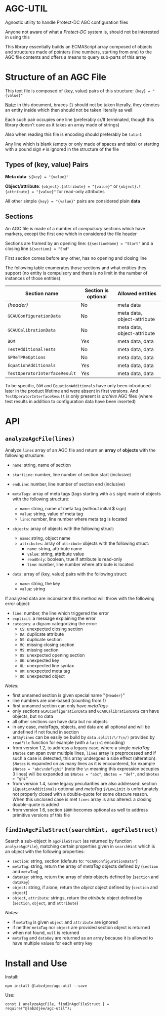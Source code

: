 # AGC-UTIL

Agnostic utility to handle Protect-DC AGC configuration files

Anyone not aware of what a _Protect-DC_ system is, should not be interested in using this

This library essentially builds an ECMAScript array composed of objects and structures made of pointers (line numbers, starting from *one*) to the AGC file contents and offers a means to query sub-parts of this array

# Structure of an AGC File

This text file is composed of (key, value) pairs of this structure: `{key} = "{value}"`

<u>Note</u>: in this document, braces `{}` should not be taken literally, they denotes an entity inside which then should not be taken literally as well

Each such pair occupies one line (preferably cr/lf terminated, though this library doesn't care as it takes an array made of strings)

Also when reading this file is encoding should preferably be `latin1`

Any line which is blank (empty or only made of spaces and tabs) or starting with a pound sign `#` is ignored in the structure of the file

## Types of (key, value) Pairs

**Meta data**: `${key} = "{value}"`

**Object/attribute**: `{object}.{attribute} = "{value}"` or `{object}.!{attribute} = "{value}"` for read-only attributes

All other simple `{key} = "{value}"` pairs are considered plain **data**

## Sections

An AGC file is made of a number of _compulsory_ sections which have markers, except the first one which in considered the file header

Sections are framed by an opening line: `${sectionName} = "Start"` and a closing line `${section} = "End"`

First section comes before any other, has no opening and closing line

The following table enumerates those sections and what entities they support (no entity is compulsory and there is no limit in the number of instances of those entities)

| Section name                  | Section is optional | Allowed entities            |
| ----------------------------- | ------------------- | :-------------------------- |
| _(header)_                    | No                  | meta data                   |
| `GCAUConfigurationData`       | No                  | meta data, object-attribute |
| `GCAUCalibrationData`         | No                  | meta data, object-attribute |
| `BOM`                         | *Yes*               | meta data, data             |
| `TestAdditionalTests`         | No                  | meta data, data             |
| `SPReTPReOptions`             | No                  | meta data, data             |
| `EquationAdditionals`         | *Yes*               | meta data, data             |
| `TestOperatorInterfaceResult` | *Yes*               | meta data, data             |

To be specific, `BOM` and `EquationAdditionals` have only been introduced later in the product lifetime and were absent in first versions. And `TestOperatorInterfaceResult`  is only present is *archive* AGC files (where test results in addition to configuration data have been inserted)

# API

## `analyzeAgcFile(lines)`

Analyze `lines` array of an AGC file and return an **array** of **objects** with the following structure:

- `name`: string, name of section
- `startLine`: number, line number of section start (inclusive)
- `endLine`: number, line number of section end (inclusive)
- `metaTags`: array of meta tags (tags starting with a `$` sign) made of objects with the following structure:

  - `name`: string, name of meta tag (without initial \$ sign)
  - `value`: string, value of meta tag
  - `line`: number, line number where meta tag is located

- `objects`: array of objects with the following struct:

  - `name`: string, object name
  - `attributes`: array of `attribute` objects with the following struct:
    - `name`: string, attribute name
    - `value`: string, attribute value
    - `readOnly`: boolean, true if attribute is read-only
    - `line`: number, line number where attribute is located

- `data`: array of (key, value) pairs with the following struct:
  - `name`: string, the key
  - `value`: string

If analyzed data are inconsistent this method will throw with the following error object:

- `line`: number, the line which triggered the error
- `explicit`: a message explaining the error
- `category`: a digram categorizing the error:
  - `CS`: unexpected closing section
  - `DA`: duplicate attribute
  - `DS`: duplicate section
  - `MC`: missing closing section
  - `MS`: missing section
  - `OS`: unexpected opening section
  - `UK`: unexpected key
  - `UL`: unexpected line syntax
  - `UM`: unexpected meta tag
  - `UO`: unexpected object

_Notes:_

- first unnamed section is given special name "`{Header}`"
- line numbers are one-based (counting from 1)
- first unnamed section can only have _metaTags_
- only sections `GCAUConfigurationData` and `GCAUCalibrationData` can have objects, but no data
- all other sections can have data but no objects
- in any case, _metaTags_, objects, and data are all optional and will be undefined if not found in section
- array`lines` can be easily be build by `data.split(/\r?\n/)` provided by `readFile` function for example (with a `latin1` encoding)
- from version 1.2, to address a legacy case, where a single *metaTag* `$Notes` can span over multiple lines, `lines` array is preprocessed and if such a case is detected, this array undergoes a side effect (alteration): `$Notes` is expanded on as many lines as it is encountered, for example `$Notes = "abc\ndef\ghi"` (note the `\n` meaning this expression occupies 3 lines) will be expanded as `$Notes = "abc"`, `$Notes = "def"`, and `$Notes = "ghi"`
- from version 1.4, some legacy peculiarities are also addressed: section `$EquationAdditionals` optional and _metaTag_ `$VLowLimit` is unfortunately not properly closed with a double-quote for some obscure reason. When this unclosed case is met `lines` array is also altered: a closing double-quote is added
- from version 1.6, section `$BOM` becomes optional as well to address primitive versions of this file

## `findInAgcFileStruct(searchHint, agcFileStruct)`

Search a sub-object in `agcFileStruct` (as returned by function `analyzeAgcFile`), matching certain properties given in `searchHint` which is an object with the following properties:

- `section`: string, section (defauts to: `"GCAUConfigurationData"`)
- `metaTag`: string, return the array of _metaTag_ objects defined by (`section` and `metaTag`)
- `dataKey`: string, return the array of _data_ objects defined by (`section` and `dataKey`)
- `object`: string, if alone, return the _object_ object defined by (`section` and `object`)
- `object`, `attribute`: strings, return the _attribute_ object defined by (`section`, `object`, and `attribute`)

_Notes_:

- if `metaTag` is given `object` and `attribute` are ignored
- if neither `metaTag` nor `object` are provided section object is returned
- when not found, `null` is returned
- `metaTag` and `dataKey` are returned as an array because it is allowed to have multiple values for each entry key

# Install and Use

Install:

`npm install @labzdjee/agc-util --save`

Use:

`const { analyzeAgcFile, findInAgcFileStruct } = require("@labzdjee/agc-util");`